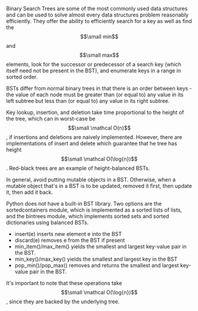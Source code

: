 Binary Search Trees are some of the most commonly used data structures and can be used to solve almost every data structures problem reasonably efficiently. They offer the ability to efficiently search for a key as well as find the $$\small min$$ and $$\small max$$ elements, look for the successor or predecessor of a search key \(which itself need not be present in the BST\), and enumerate keys in a range in sorted order.

BSTs differ from normal binary trees in that there is an order between keys - the value of each node must be greater than \(or equal to\) any value in its left subtree but less than \(or equal to\) any value in its right subtree.

Key lookup, insertion, and deletion take time proportional to the height of the tree, which can in worst-case be $$\small \mathcal O(n)$$, if insertions and deletions are naively implemented. However, there are implementations of insert and delete which guarantee that he tree has height $$\small \mathcal O(\log{n})$$. Red-black trees are an example of height-balanced BSTs.

In general, avoid putting mutable objects in a BST. Otherwise, when a mutable object that's in a BST is to be updated, removed it first, then update it, then add it back.

Python does not have a built-in BST library. Two options are the sortedcontainers module, which is implemented as a sorted lists of lists, and the bintrees module, which implements sorted sets and sorted dictionaries using balanced BSTs. 

* insert\(e\) inserts new element e into the BST
* discard\(e\) removes e from the BST if present
* min\_item\(\)/max\_item\(\) yields the smallest and largest key-value pair in the BST. 
* min\_key\(\)/max\_key\(\) yields the smallest and largest key in the BST
* pop\_min\(\)/pop\_max\(\) removes and returns the smallest and largest key-value pair in the BST. 

It's important to note that these operations take $$\small \mathcal O(\log{n})$$, since they are backed by the underlying tree. 



